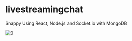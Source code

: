 # livestreamingchat
Snappy Using React, Node.js and Socket.io with MongoDB


![0](https://user-images.githubusercontent.com/84188309/181692582-15deea07-5b96-40a9-bdbc-9b7020707ee8.jpg)
